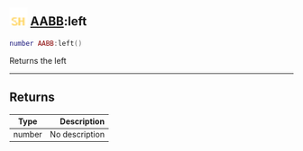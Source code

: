 ## <img src="../../.gitbook/assets/shared.png" width="32" height="32" /> [AABB](../aabb/README.md):left

```lua
number AABB:left()
```

Returns the left

-----------------
## Returns

| Type   | Description |
| ------ | ----------: |
| number | No description |
